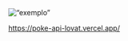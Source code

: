 
<img src=“https://user-images.githubusercontent.com/26968863/155910417-33d34fae-8bd3-4303-8b0a-8fde55af34ad.PNG” alt=“exemplo”>



https://poke-api-lovat.vercel.app/
